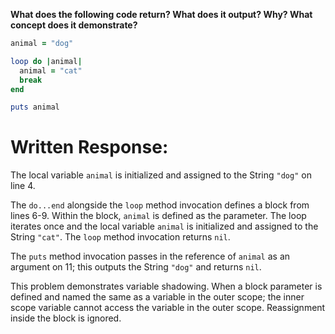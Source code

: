 **What does the following code return? What does it output? Why? What concept does it demonstrate?**

```ruby
animal = "dog"

loop do |animal|
  animal = "cat"
  break
end

puts animal
```

# Written Response:

The local variable `animal` is initialized and assigned to the String `"dog"` on line 4.

The `do...end` alongside the `loop` method invocation defines a block from lines 6-9. Within the block, `animal` is defined as the parameter. The loop iterates once and the local variable `animal` is initialized and assigned to the String `"cat"`. The `loop` method invocation returns `nil`.

The `puts` method invocation passes in the reference of `animal` as an argument on 11; this outputs the String `"dog"` and returns `nil`.

This problem demonstrates variable shadowing. When a block parameter is defined and named the same as a variable in the outer scope; the inner scope variable cannot access the variable in the outer scope. Reassignment inside the block is ignored.